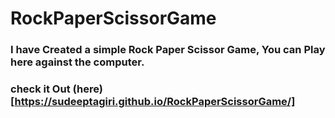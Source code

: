 # RockPaperScissorGame
### I have Created a simple Rock Paper Scissor Game, You can Play here against the computer.
### check it Out (here)[https://sudeeptagiri.github.io/RockPaperScissorGame/]
